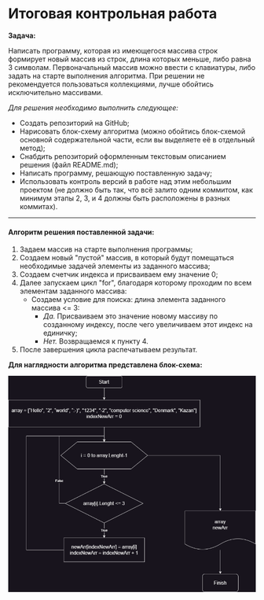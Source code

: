 # Итоговая контрольная работа

**Задача:**

Написать программу, которая из имеющегося массива строк формирует новый массив из строк, длина которых меньше, либо равна 3 символам. Первоначальный массив можно ввести с клавиатуры, либо задать на старте выполнения алгоритма. При решении не рекомендуется пользоваться коллекциями, лучше обойтись исключительно массивами.

*Для решения необходимо выполнить следующее:*
+ Создать репозиторий на GitHub;
+ Нарисовать блок-схему алгоритма (можно обойтись блок-схемой основной содержательной части, если вы выделяете её в отдельный метод);
+ Снабдить репозиторий оформленным текстовым описанием решения (файл README.md);
+ Написать программу, решающую поставленную задачу;
+ Использовать контроль версий в работе над этим небольшим проектом (не должно быть так, что всё залито одним коммитом, как минимум этапы 2, 3, и 4 должны быть расположены в разных коммитах).
***
#### Алгоритм решения поставленной задачи:
1. Задаем массив на старте выполнения программы;
2. Создаем новый "пустой" массив, в который будут помещаться необходимые задачей элементы из заданного массива;
3. Создаем счетчик индекса и присваиваем ему значение 0;
4. Далее запускаем цикл "for", благодаря которому проходим по всем элементам заданного массива:
   * Создаем условие для поиска: длина элемента заданного массива <= 3:
     * *Да.* Присваиваем это значение новому массиву по созданному индексу, после чего увеличиваем этот индекс на единичку;
     * *Нет.* Возвращаемся к пункту 4.
5. После завершения цикла распечатываем результат.

**Для наглядности алгоритма представлена блок-схема:**

![Изображение](https://raw.githubusercontent.com/ElvinaGu/ControlWork1/36e0d9024a6c00b5654dbb88f93f6808812ea11a/Блок-схема%20алгоритма.drawio.png)
